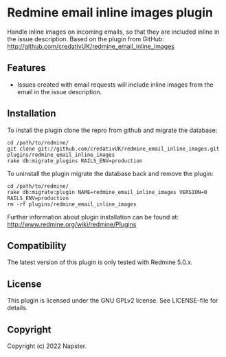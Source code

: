 # Redmine email inline images plugin

Handle inline images on incoming emails, so that they are included inline in the issue description.
Based on the plugin from GitHub: http://github.com/credativUK/redmine_email_inline_images

## Features

* Issues created with email requests will include inline images from the email in the issue description.

## Installation

To install the plugin clone the repro from github and migrate the database:

```
cd /path/to/redmine/
git clone git://github.com/credativUK/redmine_email_inline_images.git plugins/redmine_email_inline_images
rake db:migrate_plugins RAILS_ENV=production
```

To uninstall the plugin migrate the database back and remove the plugin:

```
cd /path/to/redmine/
rake db:migrate:plugin NAME=redmine_email_inline_images VERSION=0 RAILS_ENV=production
rm -rf plugins/redmine_email_inline_images
```

Further information about plugin installation can be found at: http://www.redmine.org/wiki/redmine/Plugins

## Compatibility

The latest version of this plugin is only tested with Redmine 5.0.x.


## License

This plugin is licensed under the GNU GPLv2 license. See LICENSE-file for details.

## Copyright

Copyright (c) 2022 Napster.

